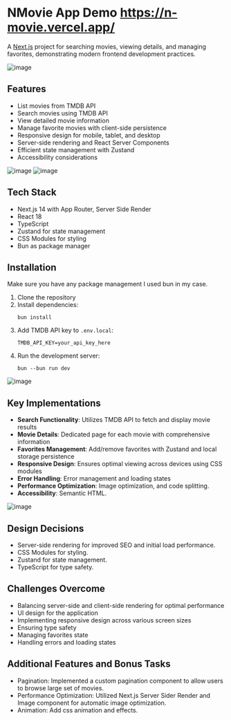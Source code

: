 # NMovie App  Demo https://n-movie.vercel.app/

A [Next.js](https://nextjs.org) project for searching movies, viewing details, and managing favorites, demonstrating modern frontend development practices.

![image](https://github.com/user-attachments/assets/9c57d931-d83f-4b34-805a-9360843de09a)

## Features
- List movies from TMDB API
- Search movies using TMDB API
- View detailed movie information
- Manage favorite movies with client-side persistence
- Responsive design for mobile, tablet, and desktop
- Server-side rendering and React Server Components
- Efficient state management with Zustand
- Accessibility considerations

![image](https://github.com/user-attachments/assets/db590251-c1af-40a6-abd9-555decd85f27)
![image](https://github.com/user-attachments/assets/bfd81a33-2109-49c9-b937-3bdf83ace420)


## Tech Stack

- Next.js 14 with App Router, Server Side Render
- React 18
- TypeScript
- Zustand for state management
- CSS Modules for styling
- Bun as package manager

## Installation
Make sure you have any package management I used bun in my case.

1. Clone the repository
2. Install dependencies:
   ```
   bun install
   ```
3. Add TMDB API key to `.env.local`:
   ```
   TMDB_API_KEY=your_api_key_here
   ```
4. Run the development server:
   ```
   bun --bun run dev
   ```

![image](https://github.com/user-attachments/assets/7669cc6e-810e-4987-a044-cf4b20432465)

## Key Implementations

- **Search Functionality**: Utilizes TMDB API to fetch and display movie results
- **Movie Details**: Dedicated page for each movie with comprehensive information
- **Favorites Management**: Add/remove favorites with Zustand and local storage persistence
- **Responsive Design**: Ensures optimal viewing across devices using CSS modules
- **Error Handling**: Error management and loading states
- **Performance Optimization**: Image optimization, and code splitting.
- **Accessibility**: Semantic HTML.

![image](https://github.com/user-attachments/assets/b2a1f690-8dcc-4bae-9372-399a24bb7982)


## Design Decisions

- Server-side rendering for improved SEO and initial load performance.
- CSS Modules for styling.
- Zustand for state management.
- TypeScript for type safety.

## Challenges Overcome

- Balancing server-side and client-side rendering for optimal performance
- UI design for the application
- Implementing responsive design across various screen sizes
- Ensuring type safety
- Managing favorites state
- Handling errors and loading states
  
## Additional Features and Bonus Tasks

- Pagination: Implemented a custom pagination component to allow users to browse large set of movies.
- Performance Optimization: Utilized Next.js Server Sider Render and Image component for automatic image optimization.
- Animation: Add css animation and effects.
